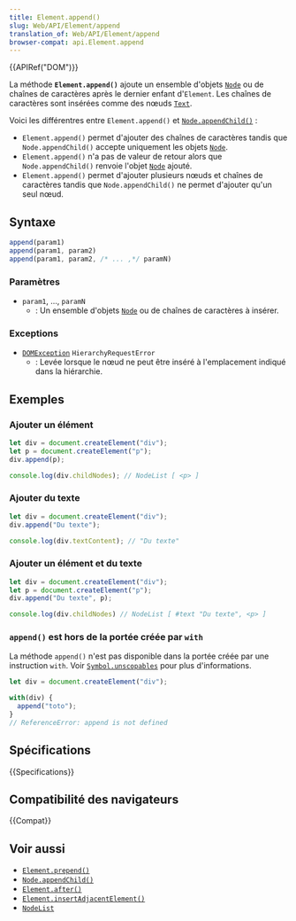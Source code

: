 ```yaml
---
title: Element.append()
slug: Web/API/Element/append
translation_of: Web/API/Element/append
browser-compat: api.Element.append
---
```

{{APIRef("DOM")}}

La méthode **`Element.append()`** ajoute un ensemble d'objets [`Node`](/fr/docs/Web/API/Node) ou de chaînes de caractères après le dernier enfant d'`Element`. Les chaînes de caractères sont insérées comme des nœuds [`Text`](/fr/docs/Web/API/Text).

Voici les différentres entre `Element.append()` et [`Node.appendChild()`](/fr/docs/Web/API/Node/appendChild)&nbsp;:

- `Element.append()` permet d'ajouter des chaînes de caractères tandis que `Node.appendChild()` accepte uniquement les objets [`Node`](/fr/docs/Web/API/Node).
- `Element.append()` n'a pas de valeur de retour alors que `Node.appendChild()` renvoie l'objet [`Node`](/fr/docs/Web/API/Node) ajouté.
- `Element.append()` permet d'ajouter plusieurs nœuds et chaînes de caractères tandis que `Node.appendChild()` ne permet d'ajouter qu'un seul nœud.

## Syntaxe

```js
append(param1)
append(param1, param2)
append(param1, param2, /* ... ,*/ paramN)
```

### Paramètres

- `param1`, …, `paramN`
  - : Un ensemble d'objets [`Node`](/fr/docs/Web/API/Node) ou de chaînes de caractères à insérer.

### Exceptions

- [`DOMException`](/fr/docs/Web/API/DOMException) `HierarchyRequestError`
  - : Levée lorsque le nœud ne peut être inséré à l'emplacement indiqué dans la hiérarchie.

## Exemples

### Ajouter un élément

```js
let div = document.createElement("div");
let p = document.createElement("p");
div.append(p);

console.log(div.childNodes); // NodeList [ <p> ]
```

### Ajouter du texte

```js
let div = document.createElement("div");
div.append("Du texte");

console.log(div.textContent); // "Du texte"
```

### Ajouter un élément et du texte

```js
let div = document.createElement("div");
let p = document.createElement("p");
div.append("Du texte", p);

console.log(div.childNodes) // NodeList [ #text "Du texte", <p> ]
```

### `append()` est hors de la portée créée par `with`

La méthode `append()` n'est pas disponible dans la portée créée par une instruction `with`. Voir [`Symbol.unscopables`](/fr/docs/Web/JavaScript/Reference/Global_Objects/Symbol/unscopables) pour plus d'informations.

```js
let div = document.createElement("div");

with(div) {
  append("toto");
}
// ReferenceError: append is not defined
```

## Spécifications

{{Specifications}}

## Compatibilité des navigateurs

{{Compat}}

## Voir aussi

- [`Element.prepend()`](/fr/docs/Web/API/Element/prepend)
- [`Node.appendChild()`](/fr/docs/Web/API/Node/appendChild)
- [`Element.after()`](/fr/docs/Web/API/Element/after)
- [`Element.insertAdjacentElement()`](/fr/docs/Web/API/Element/insertAdjacentElement)
- [`NodeList`](/fr/docs/Web/API/NodeList)
